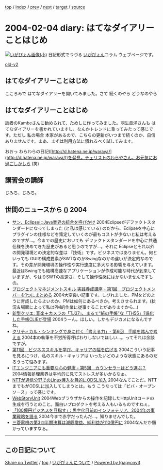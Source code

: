 [top](../index.html) 
 / [index](index.html) 
 / [prev](ig040203.html) 
 / [next](ig040205.html) 
 / [target](https://igapyon.github.io/diary/2004/ig040204.html) 
 / [source](https://github.com/igapyon/diary/blob/master/2004/ig040204.src.md) 

2004-02-04 diary: はてなダイアリーことはじめ
=====================================================================================================
[![いがぴょん画像(小)](https://igapyon.github.io/diary/images/iga200306s.jpg "いがぴょん")](https://igapyon.github.io/diary/memo/memoigapyon.html) 日記形式でつづる [いがぴょん](https://igapyon.github.io/diary/memo/memoigapyon.html)コラム ウェブページです。

[old-v2](ig040204-orig.html)

## はてなダイアリーことはじめ

こころみで はてなダイアリーを開いてみました。さて 続くのやら どうなのやら


## はてなダイアリーことはじめ

読者のKambeさんに勧められて、ためしに作ってみました。羽生章洋さんも はてなダイアリーを書かれていますし、なんかトレンドに乗ってみたって感じです。ただし 私の場合 本家があるので、こちらの更新がいつまで続くのか、自信ありませんです。まあ、まずは利用方法に慣れるべく試してみます。

おおっ わらわらの日記([http://d.hatena.ne.jp/waraya/](http://d.hatena.ne.jp/waraya/))を発見。チェリストのわらやさん、お元気にお過ごしかしら
(笑)

## 講習会の講師

じみち、じみち。

## 世間のニュースから () 2004

* [サン、EclipseにJava業界の統合を呼びかけ](http://japan.cnet.com/news/ent/story/0,2000047623,20064086,00.htm)  2004Eclipseがデファクトスタンダードになってしまった (と私は感じている) のだから、Eclipseを中心にプラグインの仕様などを策定していくのが最もコストが少ないと私は考えるのですが…。今までの歴史においても デファクトスタンダードを中心に共通仕様を決めてきた歴史があると思うのですが…。それに Eclipseとそれ以外の開発環境との決定的な差は 『技術』です。ビジネスではありません。何といっても GUIの構成要素がSWTなのかSwingなのかの違いが決定的なのです。その差が開発環境の操作性や実行速度に多大なる影響を与えています。最近はSwingでも結構高速なアプリケーションが作成可能な時代が到来していますが、やはりSWTの高速さ、そして操作性感にはかないませんですもの。
* [プロジェクトマネジメントスキル 実践養成講座 - 第1回　プロジェクトメンバーを1つにまとめる](http://jibun.atmarkit.co.jp/lskill01/rensai/pm01/pm01.html)  2004大変良い記事です。しびれました。PMをどのように育成したらよいのか、PMは如何にあるべきか。考えさせられます。(状況＆場面によって私はPM的作業に従事することがありますから…)
* [新型クリエ: 音楽＋カメラの「TJ37」、まるで“紙の手帳”な「TH55」?進化した手帳CLIEが登場](http://www.itmedia.co.jp/mobile/articles/0402/03/news033.html)  2004うーん。ほしい。しかもデジカメになるんですね。
* [クリティカル・シンキングで身に付く「考える力」- 第6回　手順を踏んで考える](http://jibun.atmarkit.co.jp/lskill01/rensai/cri-think/think06.html)  2004本の執筆を不労所得呼ばわりしないでほしい…。ってそれは余談ですが。
* [第11回　ビジネススキルを学び、キャリアの幅を広げる](http://jibun.atmarkit.co.jp/lcareer01/rensai/ten11/ten01.html)  2004こういう記事を見るにつけ、私のスキル・キャリアは いったいどのような状態にあるのだろうって悩みます。
* [ITエンジニアにも重要な心の健康 - 第5回　カウンセラーはどう選ぶ？](http://jibun.atmarkit.co.jp/ljibun01/column/stress/stress05.html)  2004情報処理業界は平均的に見てストレスが多いからなぁ。
* [NTTが通信分野でのLinux導入を目的にODSL加入](http://japan.cnet.com/news/com/story/0,2000047668,20064109,00.htm)  2004なんてことだ。NTTまでもがODSLに加入してしまうとは。もう こうなっては「ビバ・オープンソース」って感じです。
* [WebStoryUnit](http://www.geocities.jp/interplay3d/WebStoryUnit/indexJ.htm)  2004Webブラウザからの操作を記録したHttpUnitコードの生成を行うとのこと。面白いプロダクトを考える人もいるものですねぇ。
* [「100億円ビジネスを目指す」：黒字化目前のインフォテリア、2004年の事業戦略を語る](http://japan.cnet.com/news/ent/story/0,2000047623,20064113,00.htm)  2004今まで赤字だったんだ…。知りませんでした。
* [三菱電機の第3四半期決算は減収増益、純利益が110億円に](http://japan.cnet.com/news/biz/story/0,2000050156,20064082,00.htm)  2004なんだか儲かっていますなぁ。


----------------------------------------------------------------------------------------------------

## この日記について

[Share on Twitter](https://twitter.com/intent/tweet?hashtags=igapyon%2Cdiary%2C%E3%81%84%E3%81%8C%E3%81%B4%E3%82%87%E3%82%93&text=%E3%81%AF%E3%81%A6%E3%81%AA%E3%83%80%E3%82%A4%E3%82%A2%E3%83%AA%E3%83%BC%E3%81%93%E3%81%A8%E3%81%AF%E3%81%98%E3%82%81&url=https%3A%2F%2Figapyon.github.io%2Fdiary%2F2004%2Fig040204.html) / [top](../index.html) / [いがぴょんについて](https://igapyon.github.io/diary/memo/memoigapyon.html) / [Powered by Igapyonv3](https://github.com/igapyon/igapyonv3)
